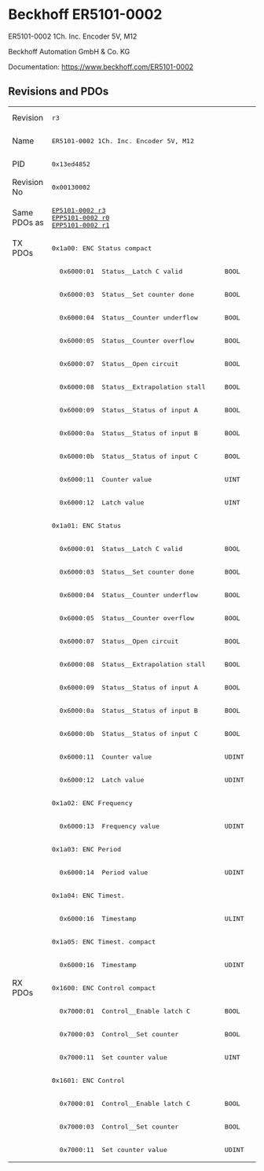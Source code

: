 # Beckhoff ER5101-0002

ER5101-0002 1Ch. Inc. Encoder 5V, M12

Beckhoff Automation GmbH & Co. KG

Documentation: <a href="https://www.beckhoff.com/ER5101-0002">https://www.beckhoff.com/ER5101-0002</a>

## Revisions and PDOs
<table>
<tr >
<td class="first">Revision</td>
<td ><pre>r3</pre></td>
</tr>
<tr >
<td class="first">Name</td>
<td ><pre>ER5101-0002 1Ch. Inc. Encoder 5V, M12</pre></td>
</tr>
<tr >
<td class="first">PID</td>
<td ><pre>0x13ed4852</pre></td>
</tr>
<tr >
<td class="first">Revision No</td>
<td ><pre>0x00130002</pre></td>
</tr>
<tr >
<td class="first">Same PDOs as</td>
<td ><pre><a href="EP5101-0002">EP5101-0002 r3</a><br/><a href="EPP5101-0002">EPP5101-0002 r0</a><br/><a href="EPP5101-0002">EPP5101-0002 r1</a></pre></td>
</tr>
<tr class="txpdo pdosection">
<td class="first" rowspan=32 valign=top>TX PDOs</td>
<td><pre>0x1a00: ENC Status compact</pre></td>
<td></td>
</tr>
<tr class="txpdo">
<td class="first"><pre>  0x6000:01  Status__Latch C valid           BOOL</pre></td>
</tr>
<tr class="txpdo">
<td class="first"><pre>  0x6000:03  Status__Set counter done        BOOL</pre></td>
</tr>
<tr class="txpdo">
<td class="first"><pre>  0x6000:04  Status__Counter underflow       BOOL</pre></td>
</tr>
<tr class="txpdo">
<td class="first"><pre>  0x6000:05  Status__Counter overflow        BOOL</pre></td>
</tr>
<tr class="txpdo">
<td class="first"><pre>  0x6000:07  Status__Open circuit            BOOL</pre></td>
</tr>
<tr class="txpdo">
<td class="first"><pre>  0x6000:08  Status__Extrapolation stall     BOOL</pre></td>
</tr>
<tr class="txpdo">
<td class="first"><pre>  0x6000:09  Status__Status of input A       BOOL</pre></td>
</tr>
<tr class="txpdo">
<td class="first"><pre>  0x6000:0a  Status__Status of input B       BOOL</pre></td>
</tr>
<tr class="txpdo">
<td class="first"><pre>  0x6000:0b  Status__Status of input C       BOOL</pre></td>
</tr>
<tr class="txpdo">
<td class="first"><pre>  0x6000:11  Counter value                   UINT</pre></td>
</tr>
<tr class="txpdo">
<td class="first"><pre>  0x6000:12  Latch value                     UINT</pre></td>
</tr>
<tr class="txpdo pdosection">
<td class="first"><pre>0x1a01: ENC Status</pre></td>
</tr>
<tr class="txpdo">
<td class="first"><pre>  0x6000:01  Status__Latch C valid           BOOL</pre></td>
</tr>
<tr class="txpdo">
<td class="first"><pre>  0x6000:03  Status__Set counter done        BOOL</pre></td>
</tr>
<tr class="txpdo">
<td class="first"><pre>  0x6000:04  Status__Counter underflow       BOOL</pre></td>
</tr>
<tr class="txpdo">
<td class="first"><pre>  0x6000:05  Status__Counter overflow        BOOL</pre></td>
</tr>
<tr class="txpdo">
<td class="first"><pre>  0x6000:07  Status__Open circuit            BOOL</pre></td>
</tr>
<tr class="txpdo">
<td class="first"><pre>  0x6000:08  Status__Extrapolation stall     BOOL</pre></td>
</tr>
<tr class="txpdo">
<td class="first"><pre>  0x6000:09  Status__Status of input A       BOOL</pre></td>
</tr>
<tr class="txpdo">
<td class="first"><pre>  0x6000:0a  Status__Status of input B       BOOL</pre></td>
</tr>
<tr class="txpdo">
<td class="first"><pre>  0x6000:0b  Status__Status of input C       BOOL</pre></td>
</tr>
<tr class="txpdo">
<td class="first"><pre>  0x6000:11  Counter value                   UDINT</pre></td>
</tr>
<tr class="txpdo">
<td class="first"><pre>  0x6000:12  Latch value                     UDINT</pre></td>
</tr>
<tr class="txpdo pdosection">
<td class="first"><pre>0x1a02: ENC Frequency</pre></td>
</tr>
<tr class="txpdo">
<td class="first"><pre>  0x6000:13  Frequency value                 UDINT</pre></td>
</tr>
<tr class="txpdo pdosection">
<td class="first"><pre>0x1a03: ENC Period</pre></td>
</tr>
<tr class="txpdo">
<td class="first"><pre>  0x6000:14  Period value                    UDINT</pre></td>
</tr>
<tr class="txpdo pdosection">
<td class="first"><pre>0x1a04: ENC Timest.</pre></td>
</tr>
<tr class="txpdo">
<td class="first"><pre>  0x6000:16  Timestamp                       ULINT</pre></td>
</tr>
<tr class="txpdo pdosection">
<td class="first"><pre>0x1a05: ENC Timest. compact</pre></td>
</tr>
<tr class="txpdo">
<td class="first"><pre>  0x6000:16  Timestamp                       UDINT</pre></td>
</tr>
<tr class="rxpdo pdosection">
<td class="first" rowspan=8 valign=top>RX PDOs</td>
<td><pre>0x1600: ENC Control compact</pre></td>
<td></td>
</tr>
<tr class="rxpdo">
<td class="first"><pre>  0x7000:01  Control__Enable latch C         BOOL</pre></td>
</tr>
<tr class="rxpdo">
<td class="first"><pre>  0x7000:03  Control__Set counter            BOOL</pre></td>
</tr>
<tr class="rxpdo">
<td class="first"><pre>  0x7000:11  Set counter value               UINT</pre></td>
</tr>
<tr class="rxpdo pdosection">
<td class="first"><pre>0x1601: ENC Control</pre></td>
</tr>
<tr class="rxpdo">
<td class="first"><pre>  0x7000:01  Control__Enable latch C         BOOL</pre></td>
</tr>
<tr class="rxpdo">
<td class="first"><pre>  0x7000:03  Control__Set counter            BOOL</pre></td>
</tr>
<tr class="rxpdo">
<td class="first"><pre>  0x7000:11  Set counter value               UDINT</pre></td>
</tr>
</table>
